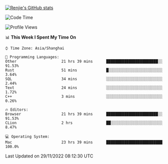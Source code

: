 [![Renjie's GitHub stats](https://github-readme-stats.vercel.app/api?username=liurenjie1024&show_icons=true&theme=chartreuse-dark)](https://github.com/anuraghazra/github-readme-stats)

<!--START_SECTION:waka-->
![Code Time](http://img.shields.io/badge/Code%20Time-387%20hrs%202%20mins-blue)

![Profile Views](http://img.shields.io/badge/Profile%20Views-23-blue)

📊 **This Week I Spent My Time On** 

```text
⌚︎ Time Zone: Asia/Shanghai

💬 Programming Languages: 
Other                    21 hrs 39 mins      ███████████████████████░░   91.53% 
Rust                     51 mins             █░░░░░░░░░░░░░░░░░░░░░░░░   3.64% 
SQL                      34 mins             ░░░░░░░░░░░░░░░░░░░░░░░░░   2.44% 
Text                     24 mins             ░░░░░░░░░░░░░░░░░░░░░░░░░   1.72% 
C++                      3 mins              ░░░░░░░░░░░░░░░░░░░░░░░░░   0.26%

🔥 Editors: 
Browser                  21 hrs 39 mins      ███████████████████████░░   91.53% 
CLion                    2 hrs               ██░░░░░░░░░░░░░░░░░░░░░░░   8.47%

💻 Operating System: 
Mac                      23 hrs 39 mins      █████████████████████████   100.0%

```


 Last Updated on 29/11/2022 08:12:30 UTC
<!--END_SECTION:waka-->

